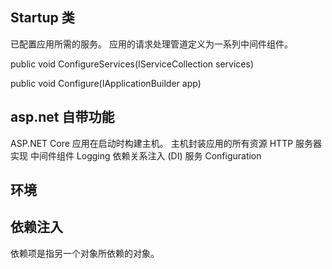 ## Startup 类
已配置应用所需的服务。
应用的请求处理管道定义为一系列中间件组件。


 public void ConfigureServices(IServiceCollection services)


 public void Configure(IApplicationBuilder app)




 ## asp.net 自带功能

 ASP.NET Core 应用在启动时构建主机。 主机封装应用的所有资源
    HTTP 服务器实现
    中间件组件
    Logging
    依赖关系注入 (DI) 服务
    Configuration


## 环境


## 依赖注入

依赖项是指另一个对象所依赖的对象。